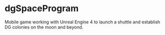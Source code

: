 # dgSpaceProgram
Mobile game working with Unreal Engine 4 to launch a shuttle and establish DG colonies on the moon and beyond.
